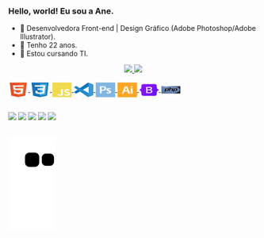 ### Hello, world! Eu sou a Ane.

- 💜 Desenvolvedora Front-end | Design Gráfico (Adobe Photoshop/Adobe Illustrator).
- 🌱 Tenho 22 anos.
- 🔭 Estou cursando TI.

<div align="center">
  <a href="https://github.com/anetelles">
  <img height="150em" src="https://github-readme-stats.vercel.app/api?username=anetelles&show_icons=true&theme=dracula&include_all_commits=true&count_private=true"/>
  <img height="150em" src="https://github-readme-stats.vercel.app/api/top-langs/?username=anetelles&layout=compact&langs_count=7&theme=dracula"/>
</div>

<div style="display: inline_block"><br>
  <img align="center" alt="Ane-HTML" height="30" width="40" src="https://raw.githubusercontent.com/devicons/devicon/master/icons/html5/html5-original.svg">
  <img align="center" alt="Ane-CSS" height="30" width="40" src="https://raw.githubusercontent.com/devicons/devicon/master/icons/css3/css3-original.svg">
  <img align="center" alt="Ane-Js" height="30" width="40" src="https://raw.githubusercontent.com/devicons/devicon/master/icons/javascript/javascript-plain.svg">
  <img align="center" alt="Ane-VSCode" height="30" width="40" src="https://raw.githubusercontent.com/devicons/devicon/master/icons/vscode/vscode-original.svg">
  <img align="center" alt="Ane-Photoshop" height="30" width="40" src="https://raw.githubusercontent.com/devicons/devicon/master/icons/photoshop/photoshop-plain.svg">
  <img align="center" alt="Ane-Illustrator" height="30" width="40" src="https://raw.githubusercontent.com/devicons/devicon/master/icons/illustrator/illustrator-plain.svg">
  <img align="center" alt="Ane-Bootstrap" height="30" width="40" src="https://raw.githubusercontent.com/devicons/devicon/master/icons/bootstrap/bootstrap-original.svg">
  <img align="center" alt="Ane-PHP" height="30" width="40" src="https://raw.githubusercontent.com/devicons/devicon/master/icons/php/php-original.svg">            
</div>

##

<div> 
  <a href="https://www.instagram.com/anetelless" target="_blank"><img src="https://img.shields.io/badge/-Instagram-%23E4405F?style=for-the-badge&logo=instagram&logoColor=white" target="_blank"></a>
  <a href="https://open.spotify.com/playlist/4kDM8JdBzuZkiKfkh0xFC4?si=1712f6ae03474e74" target="_blank"><img src="https://img.shields.io/badge/Spotify-1ED760?&style=for-the-badge&logo=spotify&logoColor=white" target="_black"></a>
  <a href="anetelles@protonmail.com" target="_blank"><img src="https://img.shields.io/badge/ProtonMail-8B89CC?style=for-the-badge&logo=protonmail&logoColor=white" target="_blank"></a>
  <a href="https://www.behance.net/cristianetelles" target="_blank"><img src="https://img.shields.io/badge/-Behance-blue?style=for-the-badge&logo=behance&logoColor=white" target="_blank"></a>
  <a href="https://www.instagram.com/anetelless" target="_blank"><img src="https://img.shields.io/badge/Notion-000000?style=for-the-badge&logo=notion&logoColor=white" target="_blanck"></a>
</div>
  
## 
 
![Snake animation](https://github.com/anetelles/anetelles/blob/output/github-contribution-grid-snake.svg)
 
</div>
